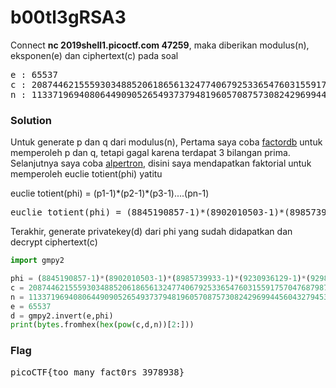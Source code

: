 <h1><b>b00tl3gRSA3</b></h1>
<p>Connect <b>nc 2019shell1.picoctf.com 47259</b>, maka diberikan modulus(n), eksponen(e) dan ciphertext(c) pada soal</p>
<pre>
e : 65537
c : 2087446215559303488520618656132477406792533654760315591757047687987912958208913134148305942011681670348626643121512666070008781051838926635158495534769637160630274306179543526273588127544624170048961359112999452085564092829639621858421572755834214073991809496725795909506736940329093838187891192098957891227354020053605198562869874876733225046
n : 11337196940806449090526549373794819605708757308242969944560432794538552518518445475157635277642753467903797812258799089122935748937245313239864346709099231285135844505272896921631852369870718230782606076243960730082625731160879175837388298799515734275508668179846485074819321961335110124950444943290860705729140124032802569384047404628922798459
</pre>
<h3><b>Solution</b></h3>
<p>Untuk generate p dan q dari modulus(n), Pertama saya coba <a href="factordb.com">factordb</a> untuk memperoleh p dan q, tetapi gagal karena terdapat 3 bilangan prima.
Selanjutnya saya coba <a href="https://www.alpertron.com.ar/ECM.HTM">alpertron</a>, disini saya mendapatkan faktorial untuk memperoleh euclie totient(phi) yatitu
</p><p>euclie totient(phi) = (p1-1)*(p2-1)*(p3-1)....(pn-1)</p>
<pre>
euclie totient(phi) = (8845190857-1)*(8902010503-1)*(8985739933-1)*(9230936129-1)*(9298231009-1)*(9715756861-1)*(9802984043-1)*(9805119139-1)*(9925831561-1)*(9986562613-1)*(10594613039-1)*(10639096789-1)*(11219220559-1)*(11283905443-1)*(11884824401-1)*(11919061523-1)*(11928672089-1)*(12319254841-1)*(12853907951-1)*(13056837187-1)*(13286308241-1)*(13299688187-1)*(14355227239-1)*(15241152361-1)*(15279305219-1)*(15327187591-1)*(15478801829-1)*(15527337541-1)*(15573112727-1)*(15706379419-1)*(15877592173-1)*(16436227849-1)*(17040713153-1)*(17090038649-1)
</pre>
<p>Terakhir, generate privatekey(d) dari phi yang sudah didapatkan dan decrypt ciphertext(c)</p>

```python
import gmpy2

phi = (8845190857-1)*(8902010503-1)*(8985739933-1)*(9230936129-1)*(9298231009-1)*(9715756861-1)*(9802984043-1)*(9805119139-1)*(9925831561-1)*(9986562613-1)*(10594613039-1)*(10639096789-1)*(11219220559-1)*(11283905443-1)*(11884824401-1)*(11919061523-1)*(11928672089-1)*(12319254841-1)*(12853907951-1)*(13056837187-1)*(13286308241-1)*(13299688187-1)*(14355227239-1)*(15241152361-1)*(15279305219-1)*(15327187591-1)*(15478801829-1)*(15527337541-1)*(15573112727-1)*(15706379419-1)*(15877592173-1)*(16436227849-1)*(17040713153-1)*(17090038649-1)
c = 2087446215559303488520618656132477406792533654760315591757047687987912958208913134148305942011681670348626643121512666070008781051838926635158495534769637160630274306179543526273588127544624170048961359112999452085564092829639621858421572755834214073991809496725795909506736940329093838187891192098957891227354020053605198562869874876733225046
n = 11337196940806449090526549373794819605708757308242969944560432794538552518518445475157635277642753467903797812258799089122935748937245313239864346709099231285135844505272896921631852369870718230782606076243960730082625731160879175837388298799515734275508668179846485074819321961335110124950444943290860705729140124032802569384047404628922798459
e = 65537
d = gmpy2.invert(e,phi)
print(bytes.fromhex(hex(pow(c,d,n))[2:]))
```

<h3><b>Flag</b></h3>
<pre>
picoCTF{too_many_fact0rs_3978938}
</pre>
